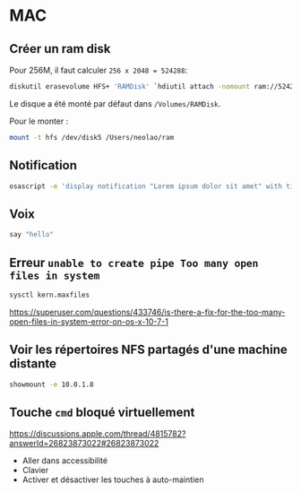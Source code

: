 MAC
===

Créer un ram disk
-----------------

Pour 256M, il faut calculer `256 x 2048 = 524288`:

```bash
diskutil erasevolume HFS+ 'RAMDisk' `hdiutil attach -nomount ram://524288`
```

Le disque a été monté par défaut dans `/Volumes/RAMDisk`.

Pour le monter :

```bash
mount -t hfs /dev/disk5 /Users/neolao/ram
```


Notification
------------

```bash
osascript -e 'display notification "Lorem ipsum dolor sit amet" with title "Title"'
```


Voix
----

```bash
say "hello"
```


Erreur `unable to create pipe Too many open files in system`
------------------------------------------------------------

```bash
sysctl kern.maxfiles
```

https://superuser.com/questions/433746/is-there-a-fix-for-the-too-many-open-files-in-system-error-on-os-x-10-7-1


Voir les répertoires NFS partagés d'une machine distante
--------------------------------------------------------

```bash
showmount -e 10.0.1.8
```

Touche `cmd` bloqué virtuellement
---------------------------------

https://discussions.apple.com/thread/4815782?answerId=26823873022#26823873022

- Aller dans accessibilité
- Clavier
- Activer et désactiver les touches à auto-maintien
